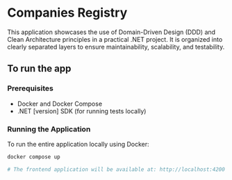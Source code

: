 # Companies Registry

This application showcases the use of Domain-Driven Design (DDD) and Clean Architecture principles in a practical .NET project. It is organized into clearly separated layers to ensure maintainability, scalability, and testability.

## To run the app

### Prerequisites
- Docker and Docker Compose
- .NET [version] SDK (for running tests locally)

### Running the Application

To run the entire application locally using Docker:

```bash
docker compose up

# The frontend application will be available at: http://localhost:4200
